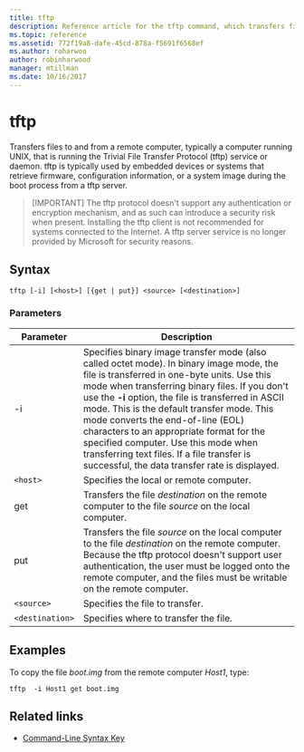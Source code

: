 ```yaml
---
title: tftp
description: Reference article for the tftp command, which transfers files to and from a remote computer.
ms.topic: reference
ms.assetid: 772f19a8-dafe-45cd-878a-f5691f6568ef
ms.author: roharwoo
author: robinharwood
manager: mtillman
ms.date: 10/16/2017
---
```


# tftp



Transfers files to and from a remote computer, typically a computer running UNIX, that is running the Trivial File Transfer Protocol (tftp) service or daemon. tftp is typically used by embedded devices or systems that retrieve firmware, configuration information, or a system image during the boot process from a tftp server.

> [IMPORTANT]
> The tftp protocol doesn't support any authentication or encryption mechanism, and as such can introduce a security risk when present. Installing the tftp client is not recommended for systems connected to the Internet. A tftp server service is no longer provided by Microsoft for security reasons.

## Syntax

```
tftp [-i] [<host>] [{get | put}] <source> [<destination>]
```

### Parameters

| Parameter | Description |
|--|--|
| -i | Specifies binary image transfer mode (also called octet mode). In binary image mode, the file is transferred in one-byte units. Use this mode when transferring binary files. If you don't use the **-i** option, the file is transferred in ASCII mode. This is the default transfer mode. This mode converts the end-of-line (EOL) characters to an appropriate format for the specified computer. Use this mode when transferring text files. If a file transfer is successful, the data transfer rate is displayed. |
| `<host>` | Specifies the local or remote computer. |
| get | Transfers the file *destination* on the remote computer to the file *source* on the local computer. |
| put | Transfers the file *source* on the local computer to the file *destination* on the remote computer. Because the tftp protocol doesn't support user authentication, the user must be logged onto the remote computer, and the files must be writable on the remote computer. |
| `<source>` | Specifies the file to transfer. |
| `<destination>` | Specifies where to transfer the file. |

## Examples

To copy the file *boot.img* from the remote computer *Host1*, type:

```
tftp  -i Host1 get boot.img
```

## Related links

- [Command-Line Syntax Key](command-line-syntax-key.md)
